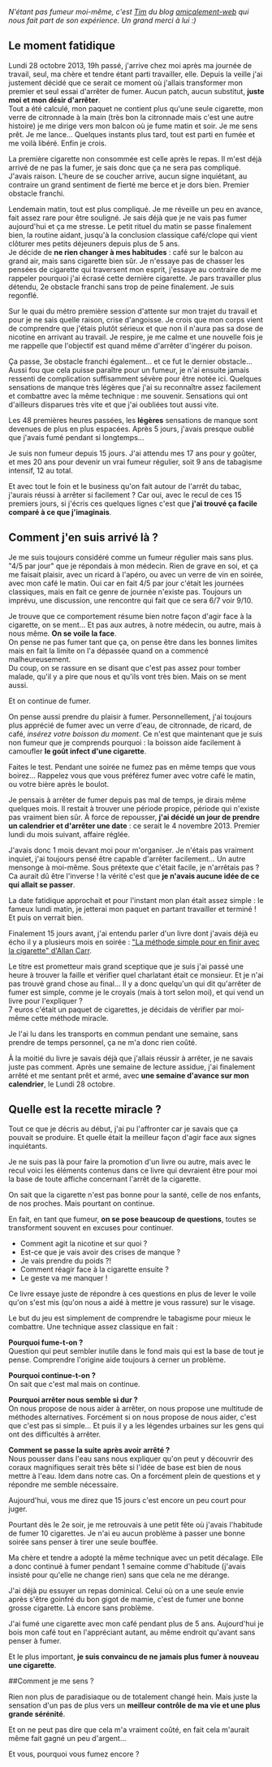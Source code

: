 <!-- 
.. title: Le jour où j'ai arrêté de fumer
.. slug: le-jour-ou-jai-arrete-de-fumer
.. date: 2013-11-15 13:36:57+01:00
.. tags: Challenge, Inspiration
.. category: 
.. link: 
.. description: 
.. type: text
-->

_N'étant pas fumeur moi-même, c'est [Tim](https://twitter.com/timbarray) du blog [amicalement-web](http://www.amicalement-web.net) qui nous fait part de son expérience. Un grand merci à lui :)_

## Le moment fatidique
Lundi 28 octobre 2013, 19h passé, j'arrive chez moi après ma journée de travail, seul, ma chère et tendre étant parti travailler, elle. Depuis la veille j'ai justement décidé que ce serait ce moment où j'allais transformer mon premier et seul essai d'arrêter de fumer. Aucun patch, aucun substitut, **juste moi et mon désir d'arrêter**.  
Tout a été calculé, mon paquet ne contient plus qu'une seule cigarette, mon verre de citronnade à la main (très bon la citronnade mais c'est une autre histoire) je me dirige vers mon balcon où je fume matin et soir. Je me sens prêt.
Je me lance… Quelques instants plus tard, tout est parti en fumée et me voilà libéré. Enfin je crois.

La première cigarette non consommée est celle après le repas. Il m'est déjà arrivé de ne pas la fumer, je sais donc que ça ne sera pas compliqué. J'avais raison. L'heure de se coucher arrive, aucun signe inquiétant, au contraire un grand sentiment de fierté me berce et je dors bien. Premier obstacle franchi.

Lendemain matin, tout est plus compliqué. Je me réveille un peu en avance, fait assez rare pour être souligné. Je sais déjà que je ne vais pas fumer aujourd'hui et ça me stresse. Le petit rituel du matin se passe finalement bien, la routine aidant, jusqu'à la conclusion classique café/clope qui vient clôturer mes petits déjeuners depuis plus de 5 ans.  
Je décide de **ne rien changer à mes habitudes** : café sur le balcon au grand air, mais sans cigarette bien sûr. Je n'essaye pas de chasser les pensées de cigarette qui traversent mon esprit, j'essaye au contraire de me rappeler pourquoi j'ai écrasé cette dernière cigarette. Je pars travailler plus détendu, 2e obstacle franchi sans trop de peine finalement. Je suis regonflé.

Sur le quai du métro première session d'attente sur mon trajet du travail et pour je ne sais quelle raison, crise d'angoisse. Je crois que mon corps vient de comprendre que j'étais plutôt sérieux et que non il n'aura pas sa dose de nicotine en arrivant au travail. Je respire, je me calme et une nouvelle fois je me rappelle que l'objectif est quand même d'arrêter d'ingérer du poison.

Ça passe, 3e obstacle franchi également… et ce fut le dernier obstacle… Aussi fou que cela puisse paraître pour un fumeur, je n'ai ensuite jamais ressenti de complication suffisamment sévère pour être notée ici. Quelques sensations de manque très légères que j'ai su reconnaître assez facilement et combattre avec la même technique : me souvenir. Sensations qui ont d'ailleurs disparues très vite et que j'ai oubliées tout aussi vite.

Les 48 premières heures passées, les **légères** sensations de manque sont devenues de plus en plus espacées. Après 5 jours, j'avais presque oublié que j'avais fumé pendant si longtemps...

Je suis non fumeur depuis 15 jours. J'ai attendu mes 17 ans pour y goûter, et mes 20 ans pour devenir un vrai fumeur régulier, soit 9 ans de tabagisme intensif, 12 au total.

Et avec tout le foin et le business qu'on fait autour de l'arrêt du tabac, j'aurais réussi à arrêter si facilement ? Car oui, avec le recul de ces 15 premiers jours, si j'écris ces quelques lignes c'est que **j'ai trouvé ça facile comparé à ce que j'imaginais**.

## Comment j'en suis arrivé là ?
Je me suis toujours considéré comme un fumeur régulier mais sans plus.  
"4/5 par jour" que je répondais à mon médecin. Rien de grave en soi, et ça me faisait plaisir, avec un ricard à l'apéro, ou avec un verre de vin en soirée, avec mon café le matin. Oui car en fait 4/5 par jour c'était les journées classiques, mais en fait ce genre de journée n'existe pas. Toujours un imprévu, une discussion, une rencontre qui fait que ce sera 6/7 voir 9/10.

Je trouve que ce comportement résume bien notre façon d'agir face à la cigarette, on se ment… Et pas aux autres, à notre médecin, ou autre, mais à nous même. **On se voile la face**.  
On pense ne pas fumer tant que ça, on pense être dans les bonnes limites mais en fait la limite on l'a dépassée quand on a commencé malheureusement.  
Du coup, on se rassure en se disant que c'est pas assez pour tomber malade, qu'il y a pire que nous et qu'ils vont très bien. Mais on se ment aussi.

Et on continue de fumer.

On pense aussi prendre du plaisir à fumer. Personnellement, j'ai toujours plus apprécié de fumer avec un verre d'eau, de citronnade, de ricard, de café, *insérez votre boisson du moment*. Ce n'est que maintenant que je suis non fumeur que je comprends pourquoi : la boisson aide facilement à camoufler **le goût infect d'une cigarette**.

Faites le test. Pendant une soirée ne fumez pas en même temps que vous boirez… Rappelez vous que vous préférez fumer avec votre café le matin, ou votre bière après le boulot.

Je pensais à arrêter de fumer depuis pas mal de temps, je dirais même quelques mois. Il restait à trouver une période propice, période qui n'existe pas vraiment bien sûr. À force de repousser, **j'ai décidé un jour de prendre un calendrier et d'arrêter une date** : ce serait le 4 novembre 2013. Premier lundi du mois suivant, affaire réglée.

J'avais donc 1 mois devant moi pour m'organiser. Je n'étais pas vraiment inquiet, j'ai toujours pensé être capable d'arrêter facilement… Un autre mensonge à moi-même. Sous prétexte que c'était facile, je n'arrêtais pas ? Ca aurait dû être l'inverse ! la vérité c'est que **je n'avais aucune idée de ce qui allait se passer**.

La date fatidique approchait et pour l'instant mon plan était assez simple : le fameux lundi matin, je jetterai mon paquet en partant travailler et terminé ! Et puis on verrait bien.

Finalement 15 jours avant, j'ai entendu parler d'un livre dont j'avais déjà eu écho il y a plusieurs mois en soirée : ["La méthode simple pour en finir avec la cigarette" d'Allan Carr](http://www.amazon.fr/m%C3%A9thode-simple-pour-finir-cigarette/dp/2266211226/).

Le titre est prometteur mais grand sceptique que je suis j'ai passé une heure à trouver la faille et vérifier quel charlatant était ce monsieur. Et je n'ai pas trouvé grand chose au final…
Il y a donc quelqu'un qui dit qu'arrêter de fumer est simple, comme je le croyais (mais à tort selon moi), et qui vend un livre pour l'expliquer ?  
7 euros c'était un paquet de cigarettes, je décidais de vérifier par moi-même cette méthode miracle.

Je l'ai lu dans les transports en commun pendant une semaine, sans prendre de temps personnel, ça ne m'a donc rien coûté.

À la moitié du livre je savais déjà que j'allais réussir à arrêter, je ne savais juste pas comment. Après une semaine de lecture assidue, j'ai finalement arrêté et me sentant prêt et armé, avec **une semaine d'avance sur mon calendrier**, le Lundi 28 octobre.

## Quelle est la recette miracle ?

Tout ce que je décris au début, j'ai pu l'affronter car je savais que ça pouvait se produire. Et quelle était la meilleur façon d'agir face aux signes inquiétants.

Je ne suis pas là pour faire la promotion d'un livre ou autre, mais avec le recul voici les éléments contenus dans ce livre qui devraient être pour moi la base de toute affiche concernant l'arrêt de la cigarette.

On sait que la cigarette n'est pas bonne pour la santé, celle de nos enfants, de nos proches. Mais pourtant on continue.

En fait, en tant que fumeur, **on se pose beaucoup de questions**, toutes se transforment souvent en excuses pour continuer.

* Comment agit la nicotine et sur quoi ?
* Est-ce que je vais avoir des crises de manque ?
* Je vais prendre du poids ?!
* Comment réagir face à la cigarette ensuite ?
* Le geste va me manquer !

Ce livre essaye juste de répondre à ces questions en plus de lever le voile qu'on s'est mis (qu'on nous a aidé à mettre je vous rassure) sur le visage.

Le but du jeu est simplement de comprendre le tabagisme pour mieux le combattre. Une technique assez classique en fait :

**Pourquoi fume-t-on ?**  
Question qui peut sembler inutile dans le fond mais qui est la base de tout je pense. Comprendre l'origine aide toujours à cerner un problème.

**Pourquoi continue-t-on ?**  
On sait que c'est mal mais on continue.

**Pourquoi arrêter nous semble si dur ?**  
On nous propose de nous aider à arrêter, on nous propose une multitude de méthodes alternatives. Forcément si on nous propose de nous aider, c'est que c'est pas si simple… Et puis il y a les légendes urbaines sur les gens qui ont des difficultés à arrêter.

**Comment se passe la suite après avoir arrêté ?**  
Nous pousser dans l'eau sans nous expliquer qu'on peut y découvrir des coraux magnifiques serait très bête si l'idée de base est bien de nous mettre à l'eau. Idem dans notre cas. On a forcément plein de questions et y répondre me semble nécessaire.


Aujourd'hui, vous me direz que 15 jours c'est encore un peu court pour juger.

Pourtant dès le 2e soir, je me retrouvais à une petit fête où j'avais l'habitude de fumer 10 cigarettes. Je n'ai eu aucun problème à passer une bonne soirée sans penser à tirer une seule bouffée.

Ma chère et tendre a adopté la même technique avec un petit décalage. Elle a donc continué à fumer pendant 1 semaine comme d'habitude (j'avais insisté pour qu'elle ne change rien) sans que cela ne me dérange.

J'ai déjà pu essuyer un repas dominical. Celui où on a une seule envie après s'être goinfré du bon gigot de mamie, c'est de fumer une bonne grosse cigarette. Là encore sans problème.

J'ai fumé une cigarette avec mon café pendant plus de 5 ans. Aujourd'hui je bois mon café tout en l'appréciant autant, au même endroit qu'avant sans penser à fumer.

Et le plus important, **je suis convaincu de ne jamais plus fumer à nouveau une cigarette**.

##Comment je me sens ?

Rien non plus de paradisiaque ou de totalement changé hein. Mais juste la sensation d'un pas de plus vers un **meilleur contrôle de ma vie et une plus grande sérénité**.

Et on ne peut pas dire que cela m'a vraiment coûté, en fait cela m'aurait même fait gagné un peu d'argent…

Et vous, pourquoi vous fumez encore ?

